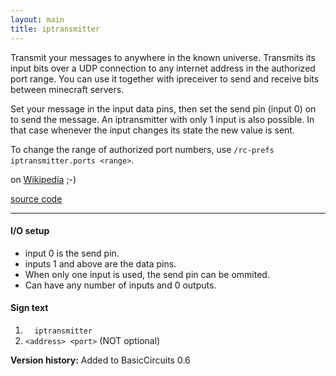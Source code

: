 ```yaml
---
layout: main
title: iptransmitter
---
```


Transmit your messages to anywhere in the known universe. Transmits its input bits over a UDP connection to any internet address in
the authorized port range.
You can use it together with ipreceiver to send and receive bits between minecraft servers.

Set your message in the input data pins, then set the send pin (input 0) on to send the message.
An iptransmitter with only 1 input is also possible. In that case whenever the input changes its state the new value is sent.

To change the range of authorized port numbers, use `/rc-prefs iptransmitter.ports <range>`.

on [Wikipedia](http://en.wikipedia.org/wiki/Interplanetary_Internet) ;-)

[source code](https://github.com/eisental/BasicCircuits/blob/master/src/main/java/org/tal/basiccircuits/iptransmitter.java)

* * *


#### I/O setup 
* input 0 is the send pin.
* inputs 1 and above are the data pins.
* When only one input is used, the send pin can be ommited.
* Can have any number of inputs and 0 outputs.

#### Sign text
1. `   iptransmitter   `
2. ` <address> <port> ` (NOT optional)

__Version history:__ Added to BasicCircuits 0.6